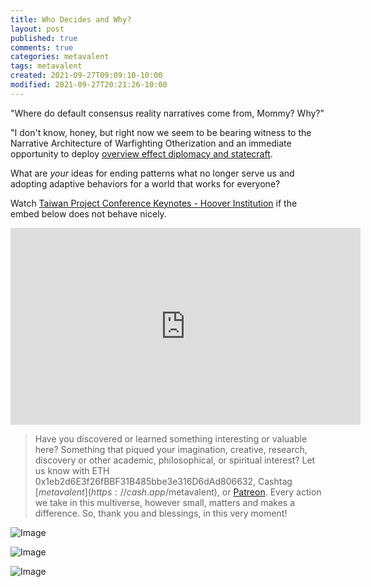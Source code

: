 ```yaml
---
title: Who Decides and Why?
layout: post
published: true
comments: true
categories: metavalent
tags: metavalent
created: 2021-09-27T09:09:10-10:00
modified: 2021-09-27T20:21:26-10:00
---
```


"Where do default consensus reality narratives come from, Mommy? Why?"

"I don't know, honey, but right now we seem to be bearing witness to the Narrative Architecture of Warfighting Otherization and an immediate opportunity to deploy [overview effect diplomacy and statecraft](https://metavalent.com/metavalent/2021/09/26/10-22-24-Overview-Effect.html). 

What are *your* ideas for ending patterns what no longer serve us and adopting adaptive behaviors for a world that works for everyone?

Watch [Taiwan Project Conference Keynotes - Hoover Institution](https://youtu.be/_0tvCEl1yec) if the embed below does not behave nicely. 

<div class="embed-container"><iframe width="560" height="315" src="https://www.youtube.com/embed/_0tvCEl1yec" title="YouTube video player" frameborder="0" allow="accelerometer; autoplay; clipboard-write; encrypted-media; gyroscope; picture-in-picture" allowfullscreen></iframe></div>

> Have you discovered or learned something interesting or valuable here? Something that piqued your imagination, creative, research, discovery or other academic, philosophical, or spiritual interest? Let us know with ETH 0x1eb2d6E3f26fBBF31B485bbe3e316D6dAd806632, Cashtag [$metavalent](https://cash.app/$metavalent), or [Patreon](https://patreon.com/metavalent). Every action we take in this multiverse, however small, matters and makes a difference. So, thank you and blessings, in this very moment!

![Image](/assets/images/6c1db71d5309f72affd76c4c543098ae.png)

![Image](/assets/images/dbd9ee18a2bda904ec0fba42d3af0b8b.png)

![Image](/assets/images/d09a763d57680b120171a98c808cb0e9.png)

